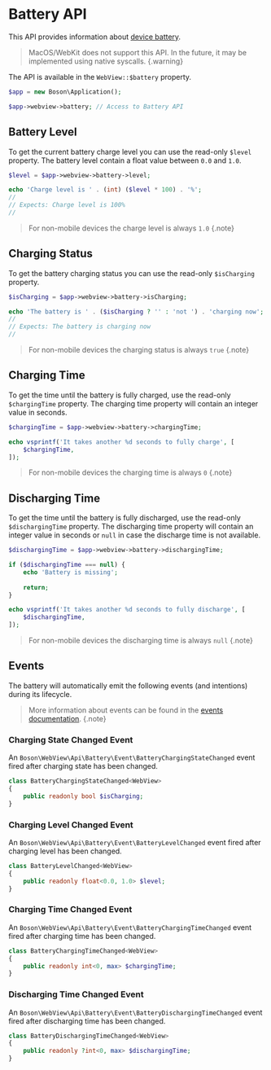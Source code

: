 # Battery API

This API provides information about 
[device battery](https://developer.mozilla.org/en-US/docs/Web/API/Battery_Status_API).

> MacOS/WebKit does not support this API. In the future, it 
> may be implemented using native syscalls.
{.warning}

The API is available in the `WebView::$battery` property.

```php
$app = new Boson\Application();

$app->webview->battery; // Access to Battery API
```

## Battery Level

To get the current battery charge level you can use the read-only 
`$level` property. The battery level contain a float value 
between `0.0` and `1.0`.

```php
$level = $app->webview->battery->level;

echo 'Charge level is ' . (int) ($level * 100) . '%';
// 
// Expects: Charge level is 100%
// 
```

> For non-mobile devices the charge level is always `1.0`
{.note}

## Charging Status

To get the battery charging status you can use the read-only
`$isCharging` property.

```php
$isCharging = $app->webview->battery->isCharging;

echo 'The battery is ' . ($isCharging ? '' : 'not ') . 'charging now';
// 
// Expects: The battery is charging now
// 
```

> For non-mobile devices the charging status is always `true`
{.note}

## Charging Time

To get the time until the battery is fully charged, use the read-only
`$chargingTime` property. The charging time property will contain an 
integer value in seconds.

```php
$chargingTime = $app->webview->battery->chargingTime;

echo vsprintf('It takes another %d seconds to fully charge', [
    $chargingTime,
]);
```

> For non-mobile devices the charging time is always `0`
{.note}

## Discharging Time

To get the time until the battery is fully discharged, use the read-only
`$dischargingTime` property. The discharging time property will 
contain an integer value in seconds or `null` in case the 
discharge time is not available.

```php
$dischargingTime = $app->webview->battery->dischargingTime;

if ($dischargingTime === null) {
    echo 'Battery is missing';
    
    return;
}

echo vsprintf('It takes another %d seconds to fully discharge', [
    $dischargingTime,
]);
```

> For non-mobile devices the discharging time is always `null`
{.note}


## Events

The battery will automatically emit the following events (and intentions)
during its lifecycle.

> More information about events can be found in the 
> [events documentation](../02.architecture/events.md).
{.note}

### Charging State Changed Event

An `Boson\WebView\Api\Battery\Event\BatteryChargingStateChanged` event fired
after charging state has been changed.

```php
class BatteryChargingStateChanged<WebView>
{
    public readonly bool $isCharging;
}
```

### Charging Level Changed Event

An `Boson\WebView\Api\Battery\Event\BatteryLevelChanged` event fired
after charging level has been changed.

```php
class BatteryLevelChanged<WebView>
{
    public readonly float<0.0, 1.0> $level;
}
```

### Charging Time Changed Event

An `Boson\WebView\Api\Battery\Event\BatteryChargingTimeChanged` event fired
after charging time has been changed.

```php
class BatteryChargingTimeChanged<WebView>
{
    public readonly int<0, max> $chargingTime;
}
```

### Discharging Time Changed Event

An `Boson\WebView\Api\Battery\Event\BatteryDischargingTimeChanged` event fired
after discharging time has been changed.

```php
class BatteryDischargingTimeChanged<WebView>
{
    public readonly ?int<0, max> $dischargingTime;
}
```